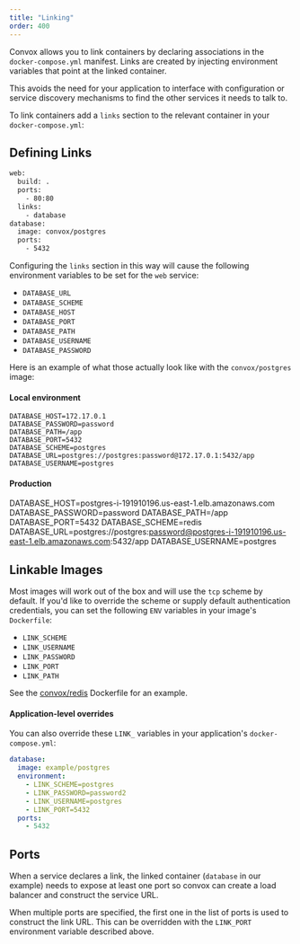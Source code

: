 ```yaml
---
title: "Linking"
order: 400
---
```


Convox allows you to link containers by declaring associations in the `docker-compose.yml` manifest. Links are created by injecting environment variables that point at the linked container.

This avoids the need for your application to interface with configuration or service discovery mechanisms to find the other services it needs to talk to.

To link containers add a `links` section to the relevant container in your `docker-compose.yml`:

## Defining Links

```bash
web:
  build: .
  ports:
    - 80:80
  links:
    - database
database:
  image: convox/postgres
  ports:
    - 5432
```

Configuring the `links` section in this way will cause the following environment variables to be set for the `web` service:

- `DATABASE_URL`
- `DATABASE_SCHEME`
- `DATABASE_HOST`
- `DATABASE_PORT`
- `DATABASE_PATH`
- `DATABASE_USERNAME`
- `DATABASE_PASSWORD`

Here is an example of what those actually look like with the `convox/postgres` image:

#### Local environment

	DATABASE_HOST=172.17.0.1
	DATABASE_PASSWORD=password
	DATABASE_PATH=/app
	DATABASE_PORT=5432
	DATABASE_SCHEME=postgres
	DATABASE_URL=postgres://postgres:password@172.17.0.1:5432/app
	DATABASE_USERNAME=postgres

#### Production

  DATABASE_HOST=postgres-i-191910196.us-east-1.elb.amazonaws.com
	DATABASE_PASSWORD=password
	DATABASE_PATH=/app
	DATABASE_PORT=5432
	DATABASE_SCHEME=redis
	DATABASE_URL=postgres://postgres:password@postgres-i-191910196.us-east-1.elb.amazonaws.com:5432/app
	DATABASE_USERNAME=postgres

## Linkable Images

Most images will work out of the box and will use the `tcp` scheme by default. If you'd like to override the scheme or supply default authentication credentials, you can set the following `ENV` variables in your image's `Dockerfile`:

* `LINK_SCHEME`
* `LINK_USERNAME`
* `LINK_PASSWORD`
* `LINK_PORT`
* `LINK_PATH`

See the [convox/redis](https://github.com/convox/redis/blob/9b56f5553ce6dd0a2f72d76b752f1dded287f109/Dockerfile#L10-L13) Dockerfile for an example.

#### Application-level overrides

You can also override these `LINK_` variables in your application's `docker-compose.yml`:

```yaml
database:
  image: example/postgres
  environment:
    - LINK_SCHEME=postgres
    - LINK_PASSWORD=password2
    - LINK_USERNAME=postgres
    - LINK_PORT=5432
  ports:
    - 5432
```

## Ports

When a service declares a link, the linked container (`database` in our example) needs to expose at least one port so convox can create a load balancer and construct the service URL.

When multiple ports are specified, the first one in the list of ports is used to construct the link URL. This can be overridden with the `LINK_PORT` environment variable described above.
